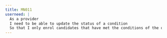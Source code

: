```yaml
---
title: MN011
userneed: |
  As a provider
  I need to be able to update the status of a condition
  So that I only enrol candidates that have met the conditions of the offer
---
```

